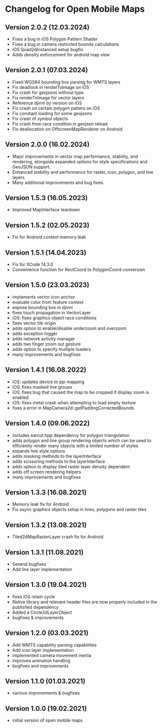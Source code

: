 # Changelog for Open Mobile Maps

## Version 2.0.2 (12.03.2024)
- Fixes a bug in iOS Polygon Pattern Shader
- Fixes a bug in camera restricted bounds calculations
- iOS Quad2dInstanced setup bugfix
- Adds density enforcement for android map view

## Version 2.0.1 (07.03.2024)
- Fixed WGS84 bounding box parsing for WMTS layers
- Fix deadlock in renderToImage on iOS
- Fix crash for geojsons without type
- Fix renderToImage for vector layers
- Reference djinni by version on iOS
- Fix crash on certain polygon patters on iOS
- Fix constant loading for some geojsons
- Fix crash of symbol objects
- Fix crash from race condition in geojson reload
- Fix deallocation on OffscreenMapRenderer on Android

## Version 2.0.0 (16.02.2024)
- Major improvements in vector map performance, stability, and rendering, alongside expanded options for style specifications and GeoJSON support.
- Enhanced stability and performance for raster, icon, polygon, and line layers.
- Many additional improvements and bug fixes.

## Version 1.5.3 (16.05.2023)
- Improved MapInterface teardown

## Version 1.5.2 (02.05.2023)
- Fix for Android context memory leak

## Version 1.5.1 (14.04.2023)
- Fix for XCode 14.3.0
- Convenience function for RectCoord to PolygonCoord conversion

## Version 1.5.0 (23.03.2023)
- implements vector icon anchor
- evaluate color from feature context 
- expose bounding box in djinni
- fixes touch propagation in VectorLayer
- iOS: fixes graphics object race conditions  
- fixes vector tile origin 
- adds option to enable/disable underzoom and overzoom
- adds exception logger 
- adds network activity manager
- adds two finger zoom out gesture 
- adds option to specify multiple loaders
- many improvements and bugfixes

## Version 1.4.1 (16.08.2022)
- iOS: updates device to ppi mapping
- iOS: fixes masked line groups
- iOS: fixes bug that caused the map to be cropped if display zoom is enabled
- iOS: fixes metal crash when attempting to load empty texture
- fixes a error in MapCamera2d::getPaddingCorrectedBounds

## Version 1.4.0 (09.06.2022)
- includes earcut.hpp dependency for polygon triangulation
- adds polygon and line group rendering objects which can be used to efficiently render many objects with a limited number of styles
- expands line style options
- adds masking methods to the layerInterface
- adds scissoring methods to the layerInterface
- adds option to display tiled raster layer density dependent
- adds off screen rendering helpers
- many improvements and bugfixes

## Version 1.3.3 (16.08.2021)
- Memory leak fix for Android
- Fix async graphics objects setup in lines, polygons and raster tiles

## Version 1.3.2 (13.08.2021)
- Tiled2dMapRasterLayer crash fix for Android

## Version 1.3.1 (11.08.2021)
- Several bugfixes
- Add line layer implementation

## Version 1.3.0 (19.04.2021)
- fixes iOS retain cycle
- Native library and relevant header files are now properly included in the published dependency
- Added a Circle2dLayerObject
- bugfixes & improvements

## Version 1.2.0 (03.03.2021)

- Add WMTS capability parsing capabilities
- Add icon layer implementation
- implemented camera movement inertia
- improves animation handling
- bugfixes and improvements

## Version 1.1.0 (01.03.2021)
- various improvements & bugfixes

## Version 1.0.0 (19.02.2021)
- initial version of open mobile maps
